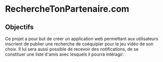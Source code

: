 # RechercheTonPartenaire.com

## Objectifs
  
Ce projet a pour but de créer un application web permettant aux utilisateurs inscrient de publier une recherche de coéquipier pour le jeu vidéo de son choix.
Il lui sera aussi possible de recevoir des notifications, de se constituer une liste d'amis avec lesquels il pourra intéragir.
